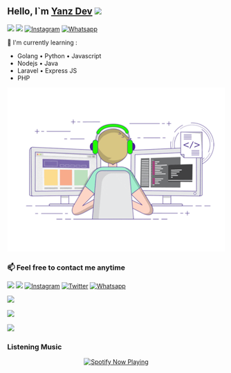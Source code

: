 ## Hello, I`m [Yanz Dev](https://instagram.com/yanzbotz_) <img src="https://github.com/TheDudeThatCode/TheDudeThatCode/blob/master/Assets/Hi.gif" width="29px">
[<img src="https://img.shields.io/badge/Website-YanzGPT-blue">](http://yanzgpt.my.id/chat)
[<img src="https://img.shields.io/badge/Email-yanzgpt-purple">](mailto:help@yanzgpt.my.id)
<a href="https://www.instagram.com/yanzbotz_" target="_blank"><img src="https://img.shields.io/badge/Instagram-%23E4405F.svg?&style=flat-square&logo=instagram&logoColor=white" alt="Instagram"></a>
<a href="https://wa.me/683899737438?text=Hallo+Bang" target="_blank"><img src="https://img.shields.io/badge/Whatsapp-%808080.svg?&style=flat-square&logo=Whatsapp&logoColor=white" alt="Whatsapp"></a>


:page_with_curl: I'm currently learning :
- Golang • Python • Javascript
-  Nodejs • Java
- Laravel • Express JS
- PHP


<p align="center">
  <img alig src="./code.gif" />
</p>

### 📫 Feel free to contact me anytime
[<img src="https://img.shields.io/badge/Telegram-%40YanzBotzX-blue">](https://t.me/YanzBotzX)
[<img src="https://img.shields.io/badge/Email-YanzBotz@gmail.com-orange">](mailto:help@yanzgpt.my.id)
<a href="https://www.instagram.com/yanzbotz_" target="_blank"><img src="https://img.shields.io/badge/Instagram-%23E4405F.svg?&style=flat-square&logo=instagram&logoColor=white" alt="Instagram"></a>
<a href="https://twitter.com/yanzbotz_" target="_blank"><img src="https://img.shields.io/badge/Twitter-%231877F2.svg?&style=flat-square&logo=Twitter&logoColor=white" alt="Twitter"></a>
<a href="https://wa.me/6283899737438?text=Hallo+bg" target="_blank"><img src="https://img.shields.io/badge/Whatsapp-%808080.svg?&style=flat-square&logo=Whatsapp&logoColor=white" alt="Whatsapp"></a>

<p align="left">
<img src="https://github-readme-stats.vercel.app/api?username=YanzBotz&bg_color=30,e96443,904e95&title_color=fff&text_color=fff&count_private=true&include_all_commits=true&icon_color=fff&hide_border=false&show_icons=falze" /></a>
</p> 

<p align="left">
  <a href="https://github.com/yanzdeev"><img src="https://github-readme-stats.vercel.app/api/top-langs?username=YanzBot&bg_color=30,e96443,904e95&title_color=fff&text_color=fff&hide_border=true&hide_title=false&show_icons=true&layout=compact&langs_count=10" /></a>
</p>

<p align="left">
<a href="https://github.com/yanzdeev"><img src="https://github-readme-stats.vercel.app/api/top-langs/?username=YanzBotz"></a>
</p>

<h3 align="left">Listening Music</h3>
<p align="center">
  <a href="https://open.spotify.com/track/4y7XDqU1g5qhz4sJhfW4ts?si=G2gRpYsuRr64LxuflkGR5A&utm_source=native-share-menu&utm_source=native-share-menu&utm_source=copy-link" target="_blank"><img src="https://now-playing-on-spotify.vercel.app/api/spotify" alt="Spotify Now Playing" width="350"/></a>
</p>

<!---
yanzbotzz/yanzbotzz is a ✨ special ✨ repository because its `README.md` (this file) appears on your GitHub profile.
You can click the Preview link to take a look at your changes.
--->
